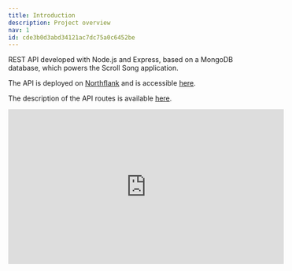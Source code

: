 ```yaml
---
title: Introduction
description: Project overview
nav: 1
id: cde3b0d3abd34121ac7dc75a0c6452be
---
```


REST API developed with Node.js and Express, based on a MongoDB database, which powers the Scroll Song application.

The API is deployed on [Northflank](https://app.northflank.com/) and is accessible [here](https://site--scroll-song-backend--x7c7hl9cnzx6.code.run).

The description of the API routes is available [here](https://documenter.getpostman.com/view/34963907/2sB3BDJAWz).

<iframe width="560" height="315" src="https://www.youtube.com/embed/uLNSotoSTEI?si=GT5kajT9c3Xn6Dfe" title="YouTube video player" frameborder="0" allow="accelerometer; autoplay; clipboard-write; encrypted-media; gyroscope; picture-in-picture; web-share" referrerpolicy="strict-origin-when-cross-origin" allowfullscreen></iframe>
